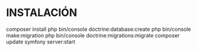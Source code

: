 # INSTALACIÓN
composer install
php bin/console doctrine:database:create
php bin/console make:migration
php bin/console doctrine:migrations:migrate
composer update
symfony server:start
